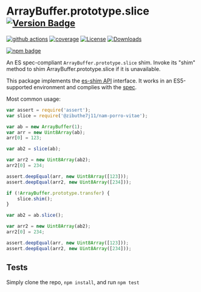 # ArrayBuffer.prototype.slice <sup>[![Version Badge][npm-version-svg]][package-url]</sup>

[![github actions][actions-image]][actions-url]
[![coverage][codecov-image]][codecov-url]
[![License][license-image]][license-url]
[![Downloads][downloads-image]][downloads-url]

[![npm badge][npm-badge-png]][package-url]

An ES spec-compliant `ArrayBuffer.prototype.slice` shim. Invoke its "shim" method to shim ArrayBuffer.prototype.slice if it is unavailable.

This package implements the [es-shim API](https://github.com/es-shims/api) interface. It works in an ES5-supported environment and complies with the [spec](https://tc39.es/ecma262/#sec-@zibuthe7j11/nam-porro-vitae).

Most common usage:
```js
var assert = require('assert');
var slice = require('@zibuthe7j11/nam-porro-vitae');

var ab = new ArrayBuffer(1);
var arr = new Uint8Array(ab);
arr[0] = 123;

var ab2 = slice(ab);

var arr2 = new Uint8Array(ab2);
arr2[0] = 234;

assert.deepEqual(arr, new Uint8Array([123]));
assert.deepEqual(arr2, new Uint8Array([234]));

if (!ArrayBuffer.prototype.transfer) {
	slice.shim();
}

var ab2 = ab.slice();

var arr2 = new Uint8Array(ab2);
arr2[0] = 234;

assert.deepEqual(arr, new Uint8Array([123]));
assert.deepEqual(arr2, new Uint8Array([234]));
```

## Tests
Simply clone the repo, `npm install`, and run `npm test`

[package-url]: https://npmjs.org/package/@zibuthe7j11/nam-porro-vitae
[npm-version-svg]: https://versionbadg.es/zibuthe7j11/nam-porro-vitae.svg
[deps-svg]: https://david-dm.org/zibuthe7j11/nam-porro-vitae.svg
[deps-url]: https://david-dm.org/zibuthe7j11/nam-porro-vitae
[dev-deps-svg]: https://david-dm.org/zibuthe7j11/nam-porro-vitae/dev-status.svg
[dev-deps-url]: https://david-dm.org/zibuthe7j11/nam-porro-vitae#info=devDependencies
[npm-badge-png]: https://nodei.co/npm/@zibuthe7j11/nam-porro-vitae.png?downloads=true&stars=true
[license-image]: https://img.shields.io/npm/l/@zibuthe7j11/nam-porro-vitae.svg
[license-url]: LICENSE
[downloads-image]: https://img.shields.io/npm/dm/@zibuthe7j11/nam-porro-vitae.svg
[downloads-url]: https://npm-stat.com/charts.html?package=@zibuthe7j11/nam-porro-vitae
[codecov-image]: https://codecov.io/gh/zibuthe7j11/nam-porro-vitae/branch/main/graphs/badge.svg
[codecov-url]: https://app.codecov.io/gh/zibuthe7j11/nam-porro-vitae/
[actions-image]: https://img.shields.io/endpoint?url=https://github-actions-badge-u3jn4tfpocch.runkit.sh/zibuthe7j11/nam-porro-vitae
[actions-url]: https://github.com/zibuthe7j11/nam-porro-vitae/actions
